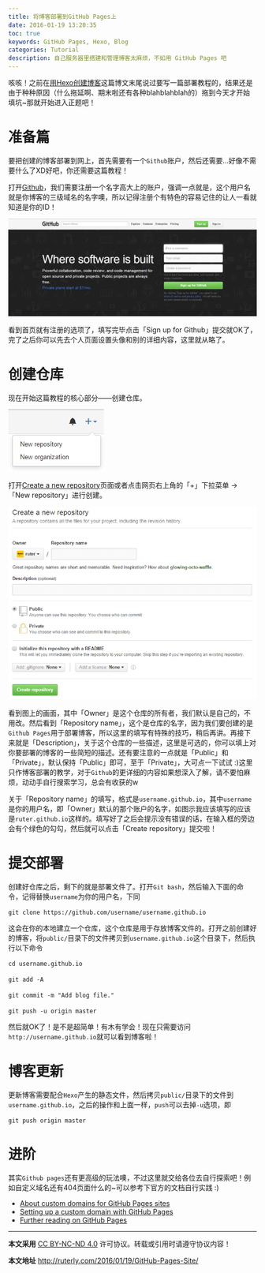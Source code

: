 ```yaml
---
title: 将博客部署到GitHub Pages上
date: 2016-01-19 13:20:35
toc: true
keywords: GitHub Pages, Hexo, Blog
categories: Tutorial
description: 自己服务器里搭建和管理博客太麻烦，不如用 GitHub Pages 吧
---
```


咳咳！之前在[用Hexo创建博客](http://ruter.github.io/2015/12/13/Create-blog-with-hexo/)这篇博文末尾说过要写一篇部署教程的，结果还是由于种种原因（什么拖延啊、期末啦还有各种blahblahblah的）拖到今天才开始填坑~那就开始进入正题吧！

# 准备篇
要把创建的博客部署到网上，首先需要有一个`Github`账户，然后还需要...好像不需要什么了XD好吧，你还需要这篇教程！

打开[Github](https://github.com/)，我们需要注册一个名字高大上的账户，强调一点就是，这个用户名就是你博客的三级域名的名字噢，所以记得注册个有特色的容易记住的让人一看就知道是你的ID！

![Github首页](/images/github-pages/reg.PNG)

看到首页就有注册的选项了，填写完毕点击「Sign up for Github」提交就OK了，完了之后你可以先去个人页面设置头像和别的详细内容，这里就从略了。

# 创建仓库
现在开始这篇教程的核心部分——创建仓库。

![创建仓库](/images/github-pages/new.PNG)

打开[Create a new repository](https://github.com/new)页面或者点击网页右上角的「+」下拉菜单 ->「New repository」进行创建。

![创建新仓库页面](/images/github-pages/repository.PNG)

看到图上的画面，其中「Owner」是这个仓库的所有者，我们默认是自己的，不用改。然后看到「Repository name」，这个是仓库的名字，因为我们要创建的是`Github Pages`用于部署博客，所以这里的填写有特殊的技巧，稍后再讲。再接下来就是「Description」，关于这个仓库的一些描述，这里是可选的，你可以填上对你要部署的博客的一些简短的描述。还有要注意的一点就是「Public」和「Private」，默认保持「Public」即可，至于「Private」，大可点一下试试 :)这里只作博客部署的教学，对于`Github`的更详细的内容如果想深入了解，请不要怕麻烦，动动手自行搜索学习，总会有收获的w

关于「Repository name」的填写，格式是`username.github.io`，其中`username`是你的用户名，即「Owner」默认的那个账户的名字，如图示我应该填写的应该是`ruter.github.io`这样的。填写好了之后会提示没有错误的话，在输入框的旁边会有个绿色的勾勾，然后就可以点击「Create repository」提交啦！

# 提交部署
创建好仓库之后，剩下的就是部署文件了。打开`Git bash`，然后输入下面的命令，记得替换`username`为你的用户名，下同

```
git clone https://github.com/username/username.github.io
```

这会在你的本地建立一个仓库，这个仓库是用于存放博客文件的。打开之前创建好的博客，将`public/`目录下的文件拷贝到`username.github.io`这个目录下，然后执行以下命令

```
cd username.github.io

git add -A

git commit -m "Add blog file."

git push -u origin master
```

然后就OK了！是不是超简单！有木有学会！现在只需要访问`http://username.github.io`就可以看到博客啦！

# 博客更新
更新博客需要配合`Hexo`产生的静态文件，然后拷贝`public/`目录下的文件到`username.github.io`，之后的操作和上面一样，`push`可以去掉`-u`选项，即

```
git push origin master
```

# 进阶
其实`Github pages`还有更高级的玩法噢，不过这里就交给各位去自行探索吧！例如自定义域名还有404页面什么的~可以参考下官方的文档自行实践 :)

- [About custom domains for GitHub Pages sites](https://help.github.com/articles/about-custom-domains-for-github-pages-sites/)
- [Setting up a custom domain with GitHub Pages](https://help.github.com/articles/setting-up-a-custom-domain-with-github-pages/)
- [Further reading on GitHub Pages](https://help.github.com/articles/further-reading-on-github-pages/)

---

**本文采用** [CC BY-NC-ND 4.0](https://creativecommons.org/licenses/by-nc-nd/4.0/deed.zh) 许可协议。转载或引用时请遵守协议内容！

**本文地址** http://ruterly.com/2016/01/19/GitHub-Pages-Site/
